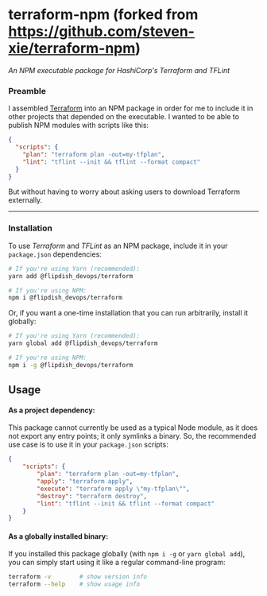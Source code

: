 # terraform-npm (forked from https://github.com/steven-xie/terraform-npm)
*An NPM executable package for HashiCorp's Terraform and TFLint*

### Preamble
I assembled [Terraform](https://terraform.io) into an NPM package in order for me to include it in other projects that depended on the executable. I wanted to be able to publish NPM modules with scripts like this:
```json
{
  "scripts": {
    "plan": "terraform plan -out=my-tfplan",
    "lint": "tflint --init && tflint --format compact"
  }
}
```
But without having to worry about asking users to download Terraform externally.

---

### Installation
To use *Terraform* and *TFLint* as an NPM package, include it in your `package.json` dependencies:
```bash
# If you're using Yarn (recommended):
yarn add @flipdish_devops/terraform

# If you're using NPM:
npm i @flipdish_devops/terraform
```

Or, if you want a one-time installation that you can run arbitrarily, install it globally:
```bash
# If you're using Yarn (recommended):
yarn global add @flipdish_devops/terraform

# If you're using NPM:
npm i -g @flipdish_devops/terraform
```


## Usage
#### As a project dependency:
This package cannot currently be used as a typical Node module, as it does not export any entry points; it only symlinks a binary. So, the recommended use case is to use it in your `package.json` scripts:
```json
{
    "scripts": {
        "plan": "terraform plan -out=my-tfplan",
        "apply": "terraform apply",
        "execute": "terraform apply \"my-tfplan\"",
        "destroy": "terraform destroy",
        "lint": "tflint --init && tflint --format compact"
    }
}
```

#### As a globally installed binary:
If you installed this package globally (with `npm i -g` or `yarn global add`), you can simply start using it like a regular command-line program:
```bash
terraform -v        # show version info
terraform --help    # show usage info
```
